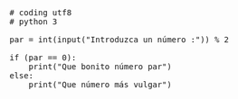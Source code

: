 <pre>

# coding utf8
# python 3

par = int(input("Introduzca un número :")) % 2 

if (par == 0):
    print("Que bonito número par")
else:
    print("Que número más vulgar")
   
</pre>



